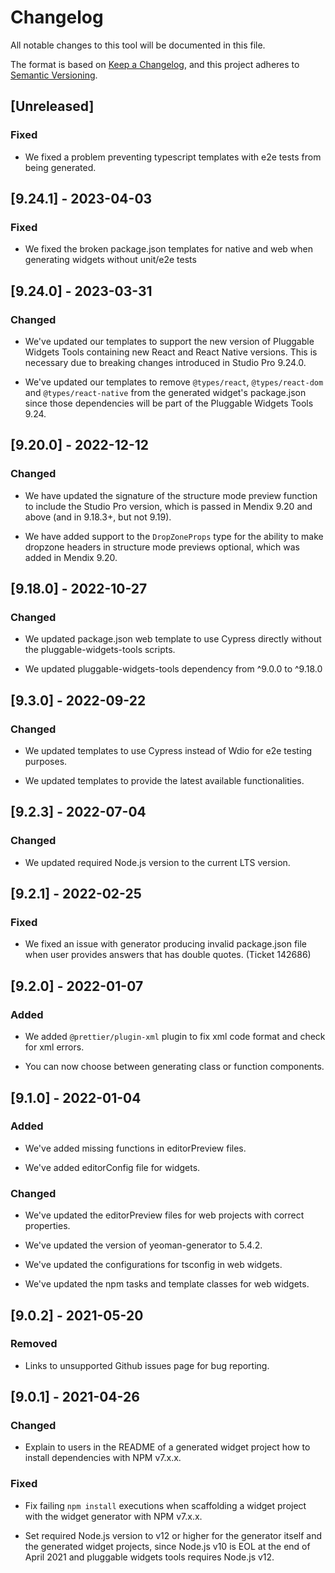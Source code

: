# Changelog

All notable changes to this tool will be documented in this file.

The format is based on [Keep a Changelog](https://keepachangelog.com/en/1.0.0/), and this project adheres to [Semantic Versioning](https://semver.org/spec/v2.0.0.html).

## [Unreleased]

### Fixed

-   We fixed a problem preventing typescript templates with e2e tests from being generated.

## [9.24.1] - 2023-04-03

### Fixed

-   We fixed the broken package.json templates for native and web when generating widgets without unit/e2e tests

## [9.24.0] - 2023-03-31

### Changed

-   We've updated our templates to support the new version of Pluggable Widgets Tools containing new React and React Native versions. This is necessary due to breaking changes introduced in Studio Pro 9.24.0.

-   We've updated our templates to remove `@types/react`, `@types/react-dom` and `@types/react-native` from the generated widget's package.json since those dependencies will be part of the Pluggable Widgets Tools 9.24.

## [9.20.0] - 2022-12-12

### Changed

-   We have updated the signature of the structure mode preview function to include the Studio Pro version, which is passed in Mendix 9.20 and above (and in 9.18.3+, but not 9.19).

-   We have added support to the `DropZoneProps` type for the ability to make dropzone headers in structure mode previews optional, which was added in Mendix 9.20.

## [9.18.0] - 2022-10-27

### Changed

-   We updated package.json web template to use Cypress directly without the pluggable-widgets-tools scripts.

-   We updated pluggable-widgets-tools dependency from ^9.0.0 to ^9.18.0

## [9.3.0] - 2022-09-22

### Changed

-   We updated templates to use Cypress instead of Wdio for e2e testing purposes.

-   We updated templates to provide the latest available functionalities.

## [9.2.3] - 2022-07-04

### Changed

-   We updated required Node.js version to the current LTS version.

## [9.2.1] - 2022-02-25

### Fixed

-   We fixed an issue with generator producing invalid package.json file when user provides answers that has double quotes. (Ticket 142686)

## [9.2.0] - 2022-01-07

### Added

-   We added `@prettier/plugin-xml` plugin to fix xml code format and check for xml errors.

-   You can now choose between generating class or function components.

## [9.1.0] - 2022-01-04

### Added

-   We've added missing functions in editorPreview files.

-   We've added editorConfig file for widgets.

### Changed

-   We've updated the editorPreview files for web projects with correct properties.

-   We've updated the version of yeoman-generator to 5.4.2.

-   We've updated the configurations for tsconfig in web widgets.

-   We've updated the npm tasks and template classes for web widgets.

## [9.0.2] - 2021-05-20

### Removed

-   Links to unsupported Github issues page for bug reporting.

## [9.0.1] - 2021-04-26

### Changed

-   Explain to users in the README of a generated widget project how to install dependencies with NPM v7.x.x.

### Fixed

-   Fix failing `npm install` executions when scaffolding a widget project with the widget generator with NPM v7.x.x.

-   Set required Node.js version to v12 or higher for the generator itself and the generated widget projects, since Node.js v10 is EOL at the end of April 2021 and pluggable widgets tools requires Node.js v12.
